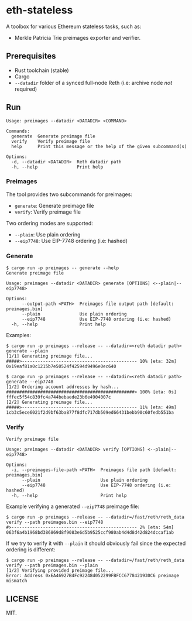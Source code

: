 # eth-stateless

A toolbox for various Ethereum stateless tasks, such as:

- Merkle Patricia Trie preimages exporter and verifier.

## Prerequisites

- Rust toolchain (stable)
- Cargo
- `--datadir` folder of a synced full-node Reth (i.e: archive node _not_ required)

## Run

```text
Usage: preimages --datadir <DATADIR> <COMMAND>

Commands:
  generate  Generate preimage file
  verify    Verify preimage file
  help      Print this message or the help of the given subcommand(s)

Options:
  -d, --datadir <DATADIR>  Reth datadir path
  -h, --help               Print help
```

### Preimages

The tool provides two subcommands for preimages:

- `generate`: Generate preimage file
- `verify`: Verify preimage file

Two ordering modes are supported:

- `--plain`: Use plain ordering
- `--eip7748`: Use EIP-7748 ordering (i.e: hashed)

### Generate

```text
$ cargo run -p preimages -- generate --help
Generate preimage file

Usage: preimages --datadir <DATADIR> generate [OPTIONS] <--plain|--eip7748>

Options:
      --output-path <PATH>  Preimages file output path [default: preimages.bin]
      --plain               Use plain ordering
      --eip7748             Use EIP-7748 ordering (i.e: hashed)
  -h, --help                Print help
```

Examples:

```text
$ cargo run -p preimages --release -- --datadir=<reth datadir path> generate --plain
[1/1] Generating preimage file...
#####>-------------------------------------------- 10% [eta: 32m] 0x19eaf81a0c1215b7e50524f42594d9496e0ec640
```

```text
$ cargo run -p preimages --release -- --datadir=<reth datadir path> generate --eip7748
[1/2] Ordering account addresses by hash...
#################################################> 100% [eta: 0s] fffec5f54c839fc4a744bebaede23b6e4904007c                                                                                                                
[2/2] Generating preimage file...
#####>-------------------------------------------- 11% [eta: 49m] 1cb3c5ece6021f2d9bf63ba877f8dfc717db509ed66431bebb90c60fedb551ba
```

### Verify

```text
Verify preimage file

Usage: preimages --datadir <DATADIR> verify [OPTIONS] <--plain|--eip7748>

Options:
  -i, --preimages-file-path <PATH>  Preimages file path [default: preimages.bin]
      --plain                       Use plain ordering
      --eip7748                     Use EIP-7748 ordering (i.e: hashed)
  -h, --help                        Print help
```

Example verifying a generated `--eip7748` preimage file:

```text
$ cargo run -p preimages --release -- --datadir=/fast/reth/reth_data verify --path preimages.bin --eip7748 
#>------------------------------------------------ 2% [eta: 54m] 063f6a4b1968bd386869d8f9083e6d5b9525ccf980ab4d4d8d42d824dccaf1ab
```

If we try to verify it with `--plain` it should obviously fail since the expected ordering is different:

```text
$ cargo run -p preimages --release -- --datadir=/fast/reth/reth_data verify --path preimages.bin --plain  
[1/2] Verifying provided preimage file...
Error: Address 0xEA46927B4Fc92248d052299FBFCC6778421930C6 preimage mismatch
```

## LICENSE

MIT.
